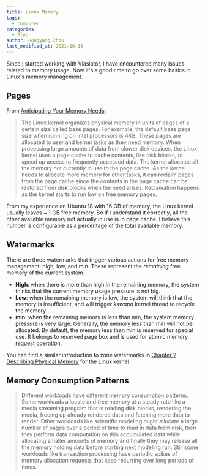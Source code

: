 ```yaml
---
title: Linux Memory
tags:
  - computer
categories:
  - Blog
author: Hongyang Zhou
last_modified_at: 2021-10-19
---
```


Since I started working with Vlasiator, I have encountered many issues related to memory usage. Now it's a good time to go over some basics in Linux's memory management.

## Pages

From [Anticipating Your Memory Needs](https://blogs.oracle.com/linux/post/anticipating-your-memory-needs):
> The Linux kernel organizes physical memory in units of pages of a certain size called base pages. For example, the default base page size when running on Intel processors is 4KB. These pages are allocated to user and kernel tasks as they need memory. When processing large amounts of data from slower disk devices, the Linux kernel uses a page cache to cache contents, like disk blocks, to speed up access to frequently accessed data. The kernel allocates all the memory not currently in use to the page cache. As the kernel needs to allocate more memory for other tasks, it can reclaim pages from the page cache since the contents in the page cache can be restored from disk blocks when the need arises. Reclamation happens as the kernel starts to run low on free memory pages.

From my experience on Ubuntu 18 with 16 GB of memory, the Linux kernel usually leaves ~ 1 GB free memory. So if I understand it correctly, all the other available memory not actually in use is in page cache. I believe this number is configurable as a percentage of the total available memory.

## Watermarks

There are three watermarks that trigger various actions for free memory management: high, low, and min. These represent the _remaining_ free memory of the current system.

* **High**: when there is more than high in the remaining memory, the system thinks that the current memory usage pressure is not big.
* **Low**: when the remaining memory is low, the system will think that the memory is insufficient, and will trigger _kswapd_ kernel thread to recycle the memory
* **min**: when the remaining memory is less than min, the system memory pressure is very large. Generally, the memory less than min will not be allocated. By default, the memory less than min is reserved for special use. It belongs to reserved page box and is used for atomic memory request operation.

You can find a similar introduction to zone watermarks in [Chapter 2 Describing Physical Memory](https://www.kernel.org/doc/gorman/html/understand/understand005.html) for the Linux kernel.

## Memory Consumption Patterns

> Different workloads have different memory consumption patterns. Some workloads allocate and free memory at a steady rate like a media streaming program that is reading disk blocks, rendering the media, freeing up already rendered data and fetching more data to render. Other workloads like scientific modeling might allocate a large number of pages over a period of time to read in data from disk, then they perform data computation on this accumulated data while allocating smaller amounts of memory and finally they may release all the memory holding data before starting next modeling run. Still some workloads like transaction processing have periodic spikes of memory allocation requests that keep recurring over long periods of times.